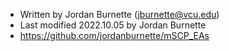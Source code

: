- Written by Jordan Burnette (jburnette@vcu.edu)
- Last modified 2022.10.05 by Jordan Burnette
- https://github.com/jordanburnette/mSCP_EAs
